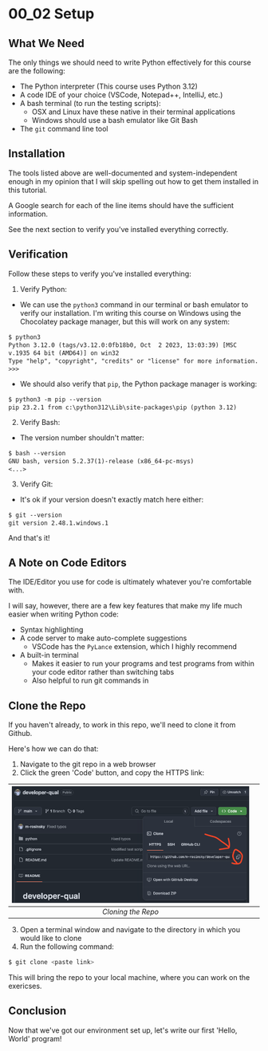 # 00_02 Setup

## What We Need

The only things we should need to write Python effectively for this course are the following:

- The Python interpreter (This course uses Python 3.12)
- A code IDE of your choice (VSCode, Notepad++, IntelliJ, etc.)
- A bash terminal (to run the testing scripts):
    - OSX and Linux have these native in their terminal applications
    - Windows should use a bash emulator like Git Bash
- The `git` command line tool

## Installation

The tools listed above are well-documented and system-independent enough in my opinion that I will skip spelling out how to get them installed in this tutorial.

A Google search for each of the line items should have the sufficient information.

See the next section to verify you've installed everything correctly.

## Verification

Follow these steps to verify you've installed everything:

1. Verify Python:

- We can use the `python3` command in our terminal or bash emulator to verify our installation. I'm writing this course on Windows using the Chocolatey package manager, but this will work on any system:

```
$ python3
Python 3.12.0 (tags/v3.12.0:0fb18b0, Oct  2 2023, 13:03:39) [MSC v.1935 64 bit (AMD64)] on win32
Type "help", "copyright", "credits" or "license" for more information.
>>> 
```

- We should also verify that `pip`, the Python package manager is working:

```
$ python3 -m pip --version
pip 23.2.1 from c:\python312\Lib\site-packages\pip (python 3.12)
```

2. Verify Bash:

- The version number shouldn't matter:

```
$ bash --version
GNU bash, version 5.2.37(1)-release (x86_64-pc-msys)
<...>
```

3. Verify Git:

- It's ok if your version doesn't exactly match here either:

```
$ git --version
git version 2.48.1.windows.1
```

And that's it!

## A Note on Code Editors

The IDE/Editor you use for code is ultimately whatever you're comfortable with.

I will say, however, there are a few key features that make my life much easier when writing Python code:

- Syntax highlighting
- A code server to make auto-complete suggestions
    - VSCode has the `PyLance` extension, which I highly recommend
- A built-in terminal
    - Makes it easier to run your programs and test programs from within your code editor rather than switching tabs
    - Also helpful to run git commands in

## Clone the Repo

If you haven't already, to work in this repo, we'll need to clone it from Github.

Here's how we can do that:

1. Navigate to the git repo in a web browser
2. Click the green 'Code' button, and copy the HTTPS link:

| ![Clone](../../../imgs/00_02_clone.png) | |
|:--:|:--:|
| _Cloning the Repo_ | |

3. Open a terminal window and navigate to the directory in which you would like to clone
4. Run the following command:

```bash
$ git clone <paste link>
```

This will bring the repo to your local machine, where you can work on the exericses.

## Conclusion

Now that we've got our environment set up, let's write our first 'Hello, World' program!
